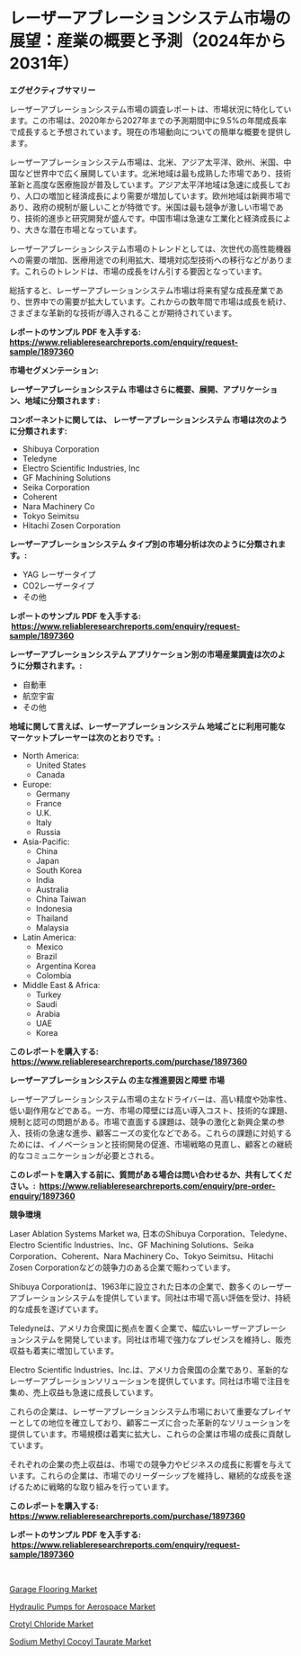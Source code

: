 <p><h1>レーザーアブレーションシステム市場の展望：産業の概要と予測（2024年から2031年）</h1></p><p><strong>エグゼクティブサマリー</strong></p>
<p><p>レーザーアブレーションシステム市場の調査レポートは、市場状況に特化しています。この市場は、2020年から2027年までの予測期間中に9.5%の年間成長率で成長すると予想されています。現在の市場動向についての簡単な概要を提供します。</p><p>レーザーアブレーションシステム市場は、北米、アジア太平洋、欧州、米国、中国など世界中で広く展開しています。北米地域は最も成熟した市場であり、技術革新と高度な医療施設が普及しています。アジア太平洋地域は急速に成長しており、人口の増加と経済成長により需要が増加しています。欧州地域は新興市場であり、政府の規制が厳しいことが特徴です。米国は最も競争が激しい市場であり、技術的進歩と研究開発が盛んです。中国市場は急速な工業化と経済成長により、大きな潜在市場となっています。</p><p>レーザーアブレーションシステム市場のトレンドとしては、次世代の高性能機器への需要の増加、医療用途での利用拡大、環境対応型技術への移行などがあります。これらのトレンドは、市場の成長をけん引する要因となっています。</p><p>総括すると、レーザーアブレーションシステム市場は将来有望な成長産業であり、世界中での需要が拡大しています。これからの数年間で市場は成長を続け、さまざまな革新的な技術が導入されることが期待されています。</p></p>
<p><strong>レポートのサンプル PDF を入手する: <a href="https://www.reliableresearchreports.com/enquiry/request-sample/1897360">https://www.reliableresearchreports.com/enquiry/request-sample/1897360</a></strong></p>
<p><strong>市場セグメンテーション:</strong></p>
<p><strong> レーザーアブレーションシステム 市場はさらに概要、展開、アプリケーション、地域に分類されます :</strong></p>
<p><strong>コンポーネントに関しては、 レーザーアブレーションシステム 市場は次のように分類されます: &nbsp;</strong></p>
<p><ul><li>Shibuya Corporation</li><li>Teledyne</li><li>Electro Scientific Industries, Inc</li><li>GF Machining Solutions</li><li>Seika Corporation</li><li>Coherent</li><li>Nara Machinery Co</li><li>Tokyo Seimitsu</li><li>Hitachi Zosen Corporation</li></ul></p>
<p><strong> レーザーアブレーションシステム タイプ別の市場分析は次のように分類されます。:</strong></p>
<p><ul><li>YAG レーザータイプ</li><li>CO2レーザータイプ</li><li>その他</li></ul></p>
<p><strong>レポートのサンプル PDF を入手する: &nbsp;<a href="https://www.reliableresearchreports.com/enquiry/request-sample/1897360">https://www.reliableresearchreports.com/enquiry/request-sample/1897360</a></strong></p>
<p><strong> レーザーアブレーションシステム アプリケーション別の市場産業調査は次のように分類されます。:</strong></p>
<p><ul><li>自動車</li><li>航空宇宙</li><li>その他</li></ul></p>
<p><strong>地域に関して言えば、レーザーアブレーションシステム 地域ごとに利用可能なマーケットプレーヤーは次のとおりです。:</strong></p>
<p><ul>
    <li>
        North America:
        <ul>
            <li>United States</li>
            <li>Canada</li>
        </ul>
    </li>
    <li>
        Europe:
        <ul>
            <li>Germany</li>
            <li>France</li>
            <li>U.K.</li>
            <li>Italy</li>
            <li>Russia</li>
        </ul>
    </li>
    <li>
        Asia-Pacific:
        <ul>
            <li>China</li>
            <li>Japan</li>
            <li>South Korea</li>
            <li>India</li>
            <li>Australia</li>
            <li>China Taiwan</li>
            <li>Indonesia</li>
            <li>Thailand</li>
            <li>Malaysia</li>
        </ul>
    </li>
    <li>
        Latin America:
        <ul>
            <li>Mexico</li>
            <li>Brazil</li>
            <li>Argentina Korea</li>
            <li>Colombia</li>
        </ul>
    </li>
    <li>
        Middle East & Africa:
        <ul>
            <li>Turkey</li>
            <li>Saudi</li>
            <li>Arabia</li>
            <li>UAE</li>
            <li>Korea</li>
        </ul>
    </li>
    </ul></p>
<p><strong>このレポートを購入する: &nbsp;<a href="https://www.reliableresearchreports.com/purchase/1897360">https://www.reliableresearchreports.com/purchase/1897360</a></strong></p>
<p><strong>レーザーアブレーションシステム の主な推進要因と障壁 市場</strong></p>
<p><p>レーザーアブレーションシステム市場の主なドライバーは、高い精度や効率性、低い副作用などである。一方、市場の障壁には高い導入コスト、技術的な課題、規制と認可の問題がある。市場で直面する課題は、競争の激化と新興企業の参入、技術の急速な進歩、顧客ニーズの変化などである。これらの課題に対処するためには、イノベーションと技術開発の促進、市場戦略の見直し、顧客との継続的なコミュニケーションが必要とされる。</p></p>
<p><strong>このレポートを購入する前に、質問がある場合は問い合わせるか、共有してください。:&nbsp; <a href="https://www.reliableresearchreports.com/enquiry/pre-order-enquiry/1897360">https://www.reliableresearchreports.com/enquiry/pre-order-enquiry/1897360</a></strong></p>
<p><strong>競争環境</strong></p>
<p><p>Laser Ablation Systems Market wa, 日本のShibuya Corporation、Teledyne、Electro Scientific Industries、Inc、GF Machining Solutions、Seika Corporation、Coherent、Nara Machinery Co、Tokyo Seimitsu、Hitachi Zosen Corporationなどの競争力のある企業で賑わっています。</p><p>Shibuya Corporationは、1963年に設立された日本の企業で、数多くのレーザーアブレーションシステムを提供しています。同社は市場で高い評価を受け、持続的な成長を遂げています。</p><p>Teledyneは、アメリカ合衆国に拠点を置く企業で、幅広いレーザーアブレーションシステムを開発しています。同社は市場で強力なプレゼンスを維持し、販売収益も着実に増加しています。</p><p>Electro Scientific Industries、Inc.は、アメリカ合衆国の企業であり、革新的なレーザーアブレーションソリューションを提供しています。同社は市場で注目を集め、売上収益も急速に成長しています。</p><p>これらの企業は、レーザーアブレーションシステム市場において重要なプレイヤーとしての地位を確立しており、顧客ニーズに合った革新的なソリューションを提供しています。市場規模は着実に拡大し、これらの企業は市場の成長に貢献しています。</p><p>それぞれの企業の売上収益は、市場での競争力やビジネスの成長に影響を与えています。これらの企業は、市場でのリーダーシップを維持し、継続的な成長を遂げるために戦略的な取り組みを行っています。</p></p>
<p><strong>このレポートを購入する: &nbsp; <a href="https://www.reliableresearchreports.com/purchase/1897360">https://www.reliableresearchreports.com/purchase/1897360</a></strong></p>
<p><strong>レポートのサンプル PDF を入手する: &nbsp;<a href="https://www.reliableresearchreports.com/enquiry/request-sample/1897360">https://www.reliableresearchreports.com/enquiry/request-sample/1897360</a></strong><strong></strong></p>
<p>&nbsp;</p>
<p><p><a href="https://shimmer-gardenia-37a.notion.site/Garage-Flooring-Market-Size-Focuses-on-Market-Dynamics-In-Depth-Analysis-and-Future-Projections-of--0a5df136f87e4925af2750d7110d75e8">Garage Flooring Market</a></p><p><a href="https://view.publitas.com/reportprime-1/hydraulic-pumps-for-aerospace-market-size-and-growth-market-segmentation-regional-and-country-breakdowns-and-market-trends-for-period-from-2023-2030/">Hydraulic Pumps for Aerospace Market</a></p><p><a href="https://github.com/pgtimber/Market-Research-Report-List-1/blob/main/crotyl-chloride-market.md">Crotyl Chloride Market</a></p><p><a href="https://github.com/arionmp/Market-Research-Report-List-2/blob/main/sodium-methyl-cocoyl-taurate-market.md">Sodium Methyl Cocoyl Taurate Market</a></p></p>